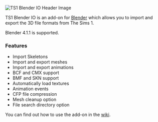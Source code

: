 ![TS1 Blender IO Header Image](https://github.com/mixsims/ts1-blender-io/assets/167040362/5949ba35-d256-4bb1-88e0-44ba96dac84e)

TS1 Blender IO is an add-on for [Blender](https://www.blender.org/) which allows you to import and export the 3D file formats from The Sims 1.

Blender 4.1.1 is supported.

### Features
- Import Skeletons
- Import and export meshes
- Import and export animations
- BCF and CMX support
- BMF and SKN support
- Automatically load textures
- Animation events
- CFP file compression
- Mesh cleanup option
- File search directory option

You can find out how to use the add-on in the [wiki](https://github.com/mixsims/ts1-blender-io/wiki).
